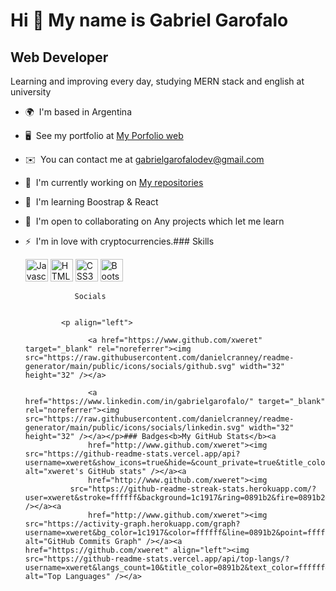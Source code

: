 Hi 👋 My name is Gabriel Garofalo
=================================

Web Developer
-------------

Learning and improving every day, studying MERN stack and english at university

*   🌍  I'm based in Argentina
*   🖥️  See my portfolio at [My Porfolio web](http://xweret.github.io/gabrielGarofalo/)
*   ✉️  You can contact me at [gabrielgarofalodev@gmail.com](mailto:gabrielgarofalodev@gmail.com)
*   🚀  I'm currently working on [My repositories](http://github.com/xweret?tab=repositories)
*   🧠  I'm learning Boostrap & React
*   🤝  I'm open to collaborating on Any projects which let me learn
*   ⚡  I'm in love with cryptocurrencies.### Skills<p align="left">
                                <a href="https://developer.mozilla.org/en-US/docs/Web/JavaScript" target="_blank" rel="noreferrer"><img src="https://raw.githubusercontent.com/danielcranney/readme-generator/main/public/icons/skills/javascript-colored.svg" width="36" height="36" alt="Javascript" /></a>
                                <a href="https://developer.mozilla.org/en-US/docs/Glossary/HTML5" target="_blank" rel="noreferrer"><img src="https://raw.githubusercontent.com/danielcranney/readme-generator/main/public/icons/skills/html5-colored.svg" width="36" height="36" alt="HTML5" /></a>
                                <a href="https://www.w3.org/TR/CSS/#css" target="_blank" rel="noreferrer"><img src="https://raw.githubusercontent.com/danielcranney/readme-generator/main/public/icons/skills/css3-colored.svg" width="36" height="36" alt="CSS3" /></a>
                                <a href="https://getbootstrap.com/" target="_blank" rel="noreferrer"><img src="https://raw.githubusercontent.com/danielcranney/readme-generator/main/public/icons/skills/bootstrap-colored.svg" width="36" height="36" alt="Bootstrap" /></a>
                    </p>
                    
                   Socials
                  
                  
                <p align="left">
                          
                      <a href="https://www.github.com/xweret" target="_blank" rel="noreferrer"><img src="https://raw.githubusercontent.com/danielcranney/readme-generator/main/public/icons/socials/github.svg" width="32" height="32" /></a>
                          
                      <a href="https://www.linkedin.com/in/gabrielgarofalo/" target="_blank" rel="noreferrer"><img src="https://raw.githubusercontent.com/danielcranney/readme-generator/main/public/icons/socials/linkedin.svg" width="32" height="32" /></a></p>### Badges<b>My GitHub Stats</b><a
                      href="http://www.github.com/xweret"><img src="https://github-readme-stats.vercel.app/api?username=xweret&show_icons=true&hide=&count_private=true&title_color=0891b2&text_color=ffffff&icon_color=0891b2&bg_color=1c1917&hide_border=true&show_icons=true" alt="xweret's GitHub stats" /></a><a
                      href="http://www.github.com/xweret"><img
                  src="https://github-readme-streak-stats.herokuapp.com/?user=xweret&stroke=ffffff&background=1c1917&ring=0891b2&fire=0891b2&currStreakNum=ffffff&currStreakLabel=0891b2&sideNums=ffffff&sideLabels=ffffff&dates=ffffff&hide_border=true" /></a><a
                      href="http://www.github.com/xweret"><img src="https://activity-graph.herokuapp.com/graph?username=xweret&bg_color=1c1917&color=ffffff&line=0891b2&point=ffffff&area_color=1c1917&area=true&hide_border=true&custom_title=GitHub%20Commits%20Graph" alt="GitHub Commits Graph" /></a><a href="https://github.com/xweret" align="left"><img src="https://github-readme-stats.vercel.app/api/top-langs/?username=xweret&langs_count=10&title_color=0891b2&text_color=ffffff&icon_color=0891b2&bg_color=1c1917&hide_border=true&locale=en&custom_title=Top%20%Languages" alt="Top Languages" /></a>
